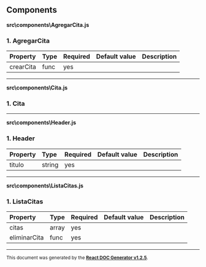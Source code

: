Components
----------

**src\components\AgregarCita.js**

### 1. AgregarCita




Property | Type | Required | Default value | Description
:--- | :--- | :--- | :--- | :---
crearCita|func|yes||
-----
**src\components\Cita.js**

### 1. Cita




-----
**src\components\Header.js**

### 1. Header




Property | Type | Required | Default value | Description
:--- | :--- | :--- | :--- | :---
titulo|string|yes||
-----
**src\components\ListaCitas.js**

### 1. ListaCitas




Property | Type | Required | Default value | Description
:--- | :--- | :--- | :--- | :---
citas|array|yes||
eliminarCita|func|yes||
-----

<sub>This document was generated by the <a href="https://github.com/marborkowski/react-doc-generator" target="_blank">**React DOC Generator v1.2.5**</a>.</sub>

